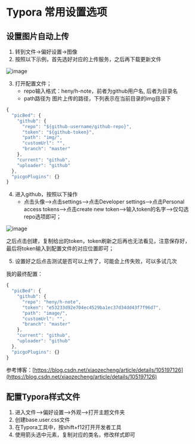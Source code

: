 # Typora 常用设置选项



## 设置图片自动上传

1. 转到文件->偏好设置->图像
2. 按照以下示例，首先选好对应的上传服务，之后再下载更新文件

![image](https://notecdn.heny.vip/images/Typora设置-01.png)

3. 打开配置文件；
   * repo输入格式：heny/h-note，前者为github用户名, 后者为目录名
   * path路径为 图片上传的路径，下列表示在当前目录的img目录下

```js
{
  "picBed": {
    "github": {
      "repo": "${github-username/github-repo}",
      "token": "${github-token}",
      "path": "img/",
      "customUrl": "",
      "branch": "master"
    },
    "current": "github",
    "uploader": "github"
  },
  "picgoPlugins": {}
}
```

4. 进入github，按照以下操作
   * 点击头像-->点击settings-->点击Developer settings-->点击Personal  access tokens-->点击create new token-->输入token的名字-->仅勾选repo选项即可；

![image](https://notecdn.heny.vip/images/Typora设置-02.png)

之后点击创建，复制给出的token，token刷新之后再也无法看见，注意保存好，最后将token输入到配置文件的对应位置即可；

5. 设置好之后点击测试是否可以上传了，可能会上传失败，可以多试几次

我的最终配置：

```js
{
  "picBed": {
    "github": {
      "repo": "heny/h-note",
      "token": "e53233d92e704ec4529ba1ec37d34dd43f7f96d7",
      "path": "image/",
      "customUrl": "",
      "branch": "master"
    },
    "current": "github",
    "uploader": "github"
  },
  "picgoPlugins": {}
}
```

参考博客：[https://blog.csdn.net/xiaozecheng/article/details/105197126](https://blog.csdn.net/xiaozecheng/article/details/105197126)

## 配置Typora样式文件

1. 进入文件-->偏好设置-->外观-->打开主题文件夹
2. 创建base.user.css文件
3. 在Typora工具中，按shift+f12打开开发者工具
4. 使用箭头选中元素，复制对应的类名，修改样式即可